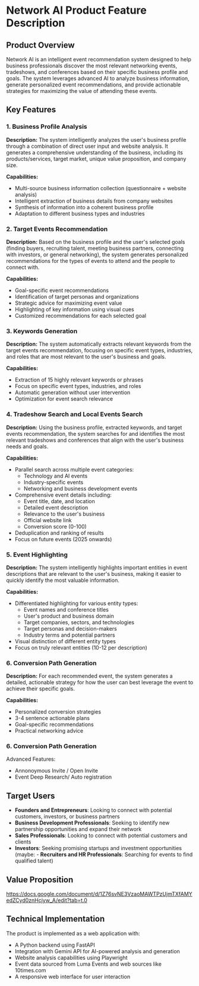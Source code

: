 # Network AI Product Feature Description

## Product Overview

Network AI is an intelligent event recommendation system designed to help business professionals discover the most relevant networking events, tradeshows, and conferences based on their specific business profile and goals. The system leverages advanced AI to analyze business information, generate personalized event recommendations, and provide actionable strategies for maximizing the value of attending these events.

## Key Features

### 1. Business Profile Analysis

**Description:**
The system intelligently analyzes the user's business profile through a combination of direct user input and website analysis. It generates a comprehensive understanding of the business, including its products/services, target market, unique value proposition, and company size.

**Capabilities:**
- Multi-source business information collection (questionnaire + website analysis)
- Intelligent extraction of business details from company websites
- Synthesis of information into a coherent business profile
- Adaptation to different business types and industries

### 2. Target Events Recommendation

**Description:**
Based on the business profile and the user's selected goals (finding buyers, recruiting talent, meeting business partners, connecting with investors, or general networking), the system generates personalized recommendations for the types of events to attend and the people to connect with.

**Capabilities:**
- Goal-specific event recommendations
- Identification of target personas and organizations
- Strategic advice for maximizing event value
- Highlighting of key information using visual cues
- Customized recommendations for each selected goal

### 3. Keywords Generation

**Description:**
The system automatically extracts relevant keywords from the target events recommendation, focusing on specific event types, industries, and roles that are most relevant to the user's business and goals.

**Capabilities:**
- Extraction of 15 highly relevant keywords or phrases
- Focus on specific event types, industries, and roles
- Automatic generation without user intervention
- Optimization for event search relevance

### 4. Tradeshow Search and Local Events Search 

**Description:**
Using the business profile, extracted keywords, and target events recommendation, the system searches for and identifies the most relevant tradeshows and conferences that align with the user's business needs and goals.

**Capabilities:**
- Parallel search across multiple event categories:
  - Technology and AI events
  - Industry-specific events
  - Networking and business development events
- Comprehensive event details including:
  - Event title, date, and location
  - Detailed event description
  - Relevance to the user's business
  - Official website link
  - Conversion score (0-100)
- Deduplication and ranking of results
- Focus on future events (2025 onwards)

### 5. Event Highlighting

**Description:**
The system intelligently highlights important entities in event descriptions that are relevant to the user's business, making it easier to quickly identify the most valuable information.

**Capabilities:**
- Differentiated highlighting for various entity types:
  - Event names and conference titles
  - User's product and business domain
  - Target companies, sectors, and technologies
  - Target personas and decision-makers
  - Industry terms and potential partners
- Visual distinction of different entity types
- Focus on truly relevant entities (10-12 per description)

### 6. Conversion Path Generation

**Description:**
For each recommended event, the system generates a detailed, actionable strategy for how the user can best leverage the event to achieve their specific goals.

**Capabilities:**
- Personalized conversion strategies
- 3-4 sentence actionable plans
- Goal-specific recommendations
- Practical networking advice

### 6. Conversion Path Generation
Advanced Features:
- Annonoymous Invite / Open Invite
- Event Deep Research/ Auto registration
  
## Target Users

- **Founders and Entrepreneurs**: Looking to connect with potential customers, investors, or business partners
- **Business Development Professionals**: Seeking to identify new partnership opportunities and expand their network
- **Sales Professionals**: Looking to connect with potential customers and clients
- **Investors**: Seeking promising startups and investment opportunities
(maybe: - **Recruiters and HR Professionals**: Searching for events to find qualified talent)

## Value Proposition

https://docs.google.com/document/d/1Z76svNE3VzaoMAWTPzUjmTXfAMYedZCyd0znHcjyw_A/edit?tab=t.0 

## Technical Implementation

The product is implemented as a web application with:

- A Python backend using FastAPI
- Integration with Gemini API for AI-powered analysis and generation
- Website analysis capabilities using Playwright
- Event data sourced from Luma Events and web sources like 10times.com
- A responsive web interface for user interaction

